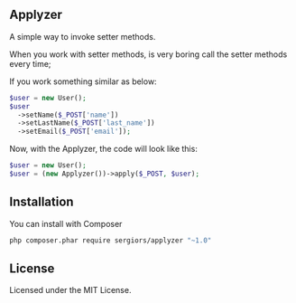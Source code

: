 Applyzer
--------

A simple way to invoke setter methods.

When you work with setter methods, is very boring call the setter methods every time;

If you work something similar as below:
```php
$user = new User();
$user
  ->setName($_POST['name'])
  ->setLastName($_POST['last_name'])
  ->setEmail($_POST['email']);
```

Now, with the Applyzer, the code will look like this:
```php
$user = new User();
$user = (new Applyzer())->apply($_POST, $user);
```

Installation
------------
You can install with Composer

```sh
php composer.phar require sergiors/applyzer "~1.0"
```

License
-------
Licensed under the MIT License.
